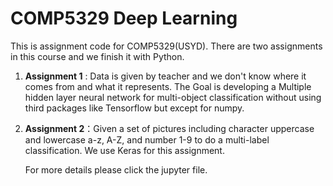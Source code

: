 # COMP5329 Deep Learning

This is assignment code for COMP5329(USYD). There are two assignments in this course and we finish it with Python.

1. **Assignment 1** : Data is given by teacher and we don't know where it comes from and what it represents. The Goal is developing a Multiple hidden layer neural network for multi-object classification without using third packages like Tensorflow but except for numpy.

2. **Assignment 2**：Given a set of pictures including character uppercase and lowercase a-z, A-Z, and number 1-9 to do a multi-label classification. We use Keras for this assignment.

   

   For more details please click the jupyter file. 

